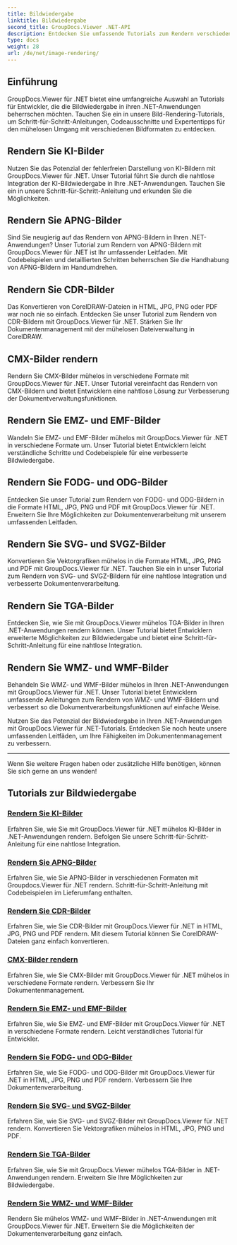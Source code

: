 ```yaml
---
title: Bildwiedergabe
linktitle: Bildwiedergabe
second_title: GroupDocs.Viewer .NET-API
description: Entdecken Sie umfassende Tutorials zum Rendern verschiedener Bildformate mit GroupDocs.Viewer für .NET. Lernen Sie nahtlose Integrations- und Codierungsbeispiele von KI bis WMF.
type: docs
weight: 28
url: /de/net/image-rendering/
---
```


## Einführung

GroupDocs.Viewer für .NET bietet eine umfangreiche Auswahl an Tutorials für Entwickler, die die Bildwiedergabe in ihren .NET-Anwendungen beherrschen möchten. Tauchen Sie ein in unsere Bild-Rendering-Tutorials, um Schritt-für-Schritt-Anleitungen, Codeausschnitte und Expertentipps für den mühelosen Umgang mit verschiedenen Bildformaten zu entdecken.

## Rendern Sie KI-Bilder
Nutzen Sie das Potenzial der fehlerfreien Darstellung von KI-Bildern mit GroupDocs.Viewer für .NET. Unser Tutorial führt Sie durch die nahtlose Integration der KI-Bildwiedergabe in Ihre .NET-Anwendungen. Tauchen Sie ein in unsere Schritt-für-Schritt-Anleitung und erkunden Sie die Möglichkeiten.

## Rendern Sie APNG-Bilder
Sind Sie neugierig auf das Rendern von APNG-Bildern in Ihren .NET-Anwendungen? Unser Tutorial zum Rendern von APNG-Bildern mit GroupDocs.Viewer für .NET ist Ihr umfassender Leitfaden. Mit Codebeispielen und detaillierten Schritten beherrschen Sie die Handhabung von APNG-Bildern im Handumdrehen.

## Rendern Sie CDR-Bilder
Das Konvertieren von CorelDRAW-Dateien in HTML, JPG, PNG oder PDF war noch nie so einfach. Entdecken Sie unser Tutorial zum Rendern von CDR-Bildern mit GroupDocs.Viewer für .NET. Stärken Sie Ihr Dokumentenmanagement mit der mühelosen Dateiverwaltung in CorelDRAW.

## CMX-Bilder rendern
Rendern Sie CMX-Bilder mühelos in verschiedene Formate mit GroupDocs.Viewer für .NET. Unser Tutorial vereinfacht das Rendern von CMX-Bildern und bietet Entwicklern eine nahtlose Lösung zur Verbesserung der Dokumentverwaltungsfunktionen.

## Rendern Sie EMZ- und EMF-Bilder
Wandeln Sie EMZ- und EMF-Bilder mühelos mit GroupDocs.Viewer für .NET in verschiedene Formate um. Unser Tutorial bietet Entwicklern leicht verständliche Schritte und Codebeispiele für eine verbesserte Bildwiedergabe.

## Rendern Sie FODG- und ODG-Bilder
Entdecken Sie unser Tutorial zum Rendern von FODG- und ODG-Bildern in die Formate HTML, JPG, PNG und PDF mit GroupDocs.Viewer für .NET. Erweitern Sie Ihre Möglichkeiten zur Dokumentenverarbeitung mit unserem umfassenden Leitfaden.

## Rendern Sie SVG- und SVGZ-Bilder
Konvertieren Sie Vektorgrafiken mühelos in die Formate HTML, JPG, PNG und PDF mit GroupDocs.Viewer für .NET. Tauchen Sie ein in unser Tutorial zum Rendern von SVG- und SVGZ-Bildern für eine nahtlose Integration und verbesserte Dokumentenverarbeitung.

## Rendern Sie TGA-Bilder
Entdecken Sie, wie Sie mit GroupDocs.Viewer mühelos TGA-Bilder in Ihren .NET-Anwendungen rendern können. Unser Tutorial bietet Entwicklern erweiterte Möglichkeiten zur Bildwiedergabe und bietet eine Schritt-für-Schritt-Anleitung für eine nahtlose Integration.

## Rendern Sie WMZ- und WMF-Bilder
Behandeln Sie WMZ- und WMF-Bilder mühelos in Ihren .NET-Anwendungen mit GroupDocs.Viewer für .NET. Unser Tutorial bietet Entwicklern umfassende Anleitungen zum Rendern von WMZ- und WMF-Bildern und verbessert so die Dokumentverarbeitungsfunktionen auf einfache Weise.

Nutzen Sie das Potenzial der Bildwiedergabe in Ihren .NET-Anwendungen mit GroupDocs.Viewer für .NET-Tutorials. Entdecken Sie noch heute unsere umfassenden Leitfäden, um Ihre Fähigkeiten im Dokumentenmanagement zu verbessern.

---

Wenn Sie weitere Fragen haben oder zusätzliche Hilfe benötigen, können Sie sich gerne an uns wenden!
## Tutorials zur Bildwiedergabe
### [Rendern Sie KI-Bilder](./render-ai-images/)
Erfahren Sie, wie Sie mit GroupDocs.Viewer für .NET mühelos KI-Bilder in .NET-Anwendungen rendern. Befolgen Sie unsere Schritt-für-Schritt-Anleitung für eine nahtlose Integration.
### [Rendern Sie APNG-Bilder](./render-apng-images/)
Erfahren Sie, wie Sie APNG-Bilder in verschiedenen Formaten mit Groupdocs.Viewer für .NET rendern. Schritt-für-Schritt-Anleitung mit Codebeispielen im Lieferumfang enthalten.
### [Rendern Sie CDR-Bilder](./render-cdr-images/)
Erfahren Sie, wie Sie CDR-Bilder mit GroupDocs.Viewer für .NET in HTML, JPG, PNG und PDF rendern. Mit diesem Tutorial können Sie CorelDRAW-Dateien ganz einfach konvertieren.
### [CMX-Bilder rendern](./render-cmx-images/)
Erfahren Sie, wie Sie CMX-Bilder mit GroupDocs.Viewer für .NET mühelos in verschiedene Formate rendern. Verbessern Sie Ihr Dokumentenmanagement.
### [Rendern Sie EMZ- und EMF-Bilder](./render-emz-emf-images/)
Erfahren Sie, wie Sie EMZ- und EMF-Bilder mit GroupDocs.Viewer für .NET in verschiedene Formate rendern. Leicht verständliches Tutorial für Entwickler.
### [Rendern Sie FODG- und ODG-Bilder](./render-fodg-odg-images/)
Erfahren Sie, wie Sie FODG- und ODG-Bilder mit GroupDocs.Viewer für .NET in HTML, JPG, PNG und PDF rendern. Verbessern Sie Ihre Dokumentenverarbeitung.
### [Rendern Sie SVG- und SVGZ-Bilder](./render-svg-svgz-images/)
Erfahren Sie, wie Sie SVG- und SVGZ-Bilder mit GroupDocs.Viewer für .NET rendern. Konvertieren Sie Vektorgrafiken mühelos in HTML, JPG, PNG und PDF.
### [Rendern Sie TGA-Bilder](./render-tga-images/)
Erfahren Sie, wie Sie mit GroupDocs.Viewer mühelos TGA-Bilder in .NET-Anwendungen rendern. Erweitern Sie Ihre Möglichkeiten zur Bildwiedergabe.
### [Rendern Sie WMZ- und WMF-Bilder](./render-wmz-wmf-images/)
Rendern Sie mühelos WMZ- und WMF-Bilder in .NET-Anwendungen mit GroupDocs.Viewer für .NET. Erweitern Sie die Möglichkeiten der Dokumentenverarbeitung ganz einfach.